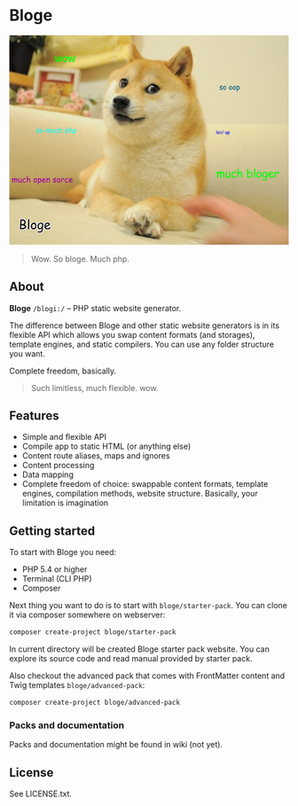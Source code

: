 # Bloge

![bloge](doge.png)

> Wow. So bloge. Much php.

## About

**Bloge** `/blɒgi:/` – PHP static website generator.

The difference between Bloge and other static website generators is in its 
flexible API which allows you swap content formats (and storages), 
template engines, and static compilers. You can use any folder structure you want.

Complete freedom, basically.

> Such limitless, much flexible. wow.

## Features

* Simple and flexible API
* Compile app to static HTML (or anything else)
* Content route aliases, maps and ignores
* Content processing
* Data mapping
* Complete freedom of choice: swappable content formats, template engines, 
  compilation methods, website structure. Basically, your limitation is 
  imagination

## Getting started

To start with Bloge you need:

* PHP 5.4 or higher
* Terminal (CLI PHP)
* Composer

Next thing you want to do is to start with `bloge/starter-pack`. You can 
clone it via composer somewhere on webserver:

```sh
composer create-project bloge/starter-pack
```

In current directory will be created Bloge starter pack website. You can 
explore its source code and read manual provided by starter pack.

Also checkout the advanced pack that comes with FrontMatter content and Twig 
templates `bloge/advanced-pack`:

```sh
composer create-project bloge/advanced-pack
```

### Packs and documentation

Packs and documentation might be found in wiki (not yet).

## License

See LICENSE.txt.